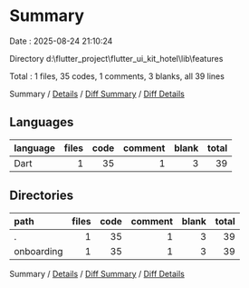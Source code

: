 # Summary

Date : 2025-08-24 21:10:24

Directory d:\\flutter_project\\flutter_ui_kit_hotel\\lib\\features

Total : 1 files,  35 codes, 1 comments, 3 blanks, all 39 lines

Summary / [Details](details.md) / [Diff Summary](diff.md) / [Diff Details](diff-details.md)

## Languages
| language | files | code | comment | blank | total |
| :--- | ---: | ---: | ---: | ---: | ---: |
| Dart | 1 | 35 | 1 | 3 | 39 |

## Directories
| path | files | code | comment | blank | total |
| :--- | ---: | ---: | ---: | ---: | ---: |
| . | 1 | 35 | 1 | 3 | 39 |
| onboarding | 1 | 35 | 1 | 3 | 39 |

Summary / [Details](details.md) / [Diff Summary](diff.md) / [Diff Details](diff-details.md)